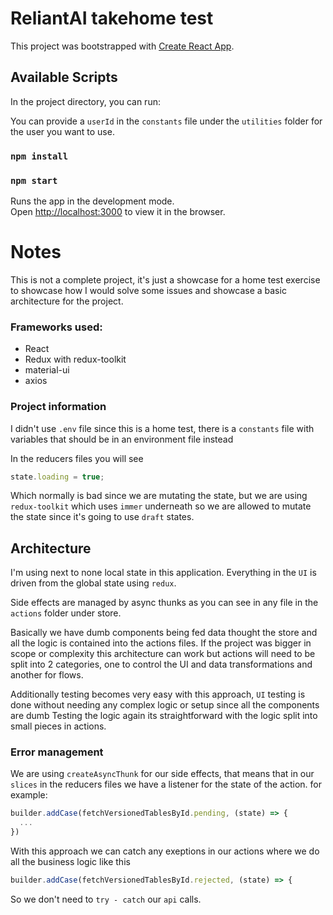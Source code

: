 # ReliantAI takehome test

This project was bootstrapped with [Create React App](https://github.com/facebook/create-react-app).

## Available Scripts

In the project directory, you can run:

You can provide a `userId` in the `constants` file under the `utilities` folder for the user you want to use.

### `npm install`
### `npm start`

Runs the app in the development mode.\
Open [http://localhost:3000](http://localhost:3000) to view it in the browser.

# Notes

This is not a complete project, it's just a showcase for a home test exercise to showcase how I would solve some issues and showcase a basic architecture for the project. 

### Frameworks used:
 * React
 * Redux with redux-toolkit
 * material-ui
 * axios

### Project information

I didn't use `.env` file since this is a home test, there is a `constants` file with variables that should be in an environment file instead

In the reducers files you will see
```js
state.loading = true;
```
Which normally is bad since we are mutating the state, but we are using `redux-toolkit` which uses `immer` underneath so we are allowed to mutate the state since it's going to use `draft` states.

## Architecture
I'm using next to none local state in this application. 
Everything in the `UI` is driven from the global state using `redux`.

Side effects are managed by async thunks as you can see in any file in the `actions` folder under store.

Basically we have dumb components being fed data thought the store and all the logic is contained into the actions files. If the project was bigger in scope or complexity this architecture can work but actions will need to be split into 2 categories, one to control the UI and data transformations and another for flows.

Additionally testing becomes very easy with this approach, `UI` testing is done without needing any complex logic or setup since all the components are dumb
Testing the logic again its straightforward with the logic split into small pieces in actions.

### Error management
We are using `createAsyncThunk` for our side effects, that means that in our `slices` in the reducers files we have a listener for the state of the action.
for example:
```js
builder.addCase(fetchVersionedTablesById.pending, (state) => {
  ...  
})
```
With this approach we can catch any exeptions in our actions where we do all the business logic like this
```js
builder.addCase(fetchVersionedTablesById.rejected, (state) => {
```
So we don't need to `try - catch` our `api` calls.
